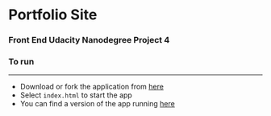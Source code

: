 # Portfolio Site

### Front End Udacity Nanodegree Project 4

### To run
---------------------------
- Download or fork the application from [here](https://github.com/AaronJuarez/AaronJuarez.github.io)
- Select ```index.html``` to start the app
- You can find a version of the app running [here](http://aaronjuarez.github.io/)